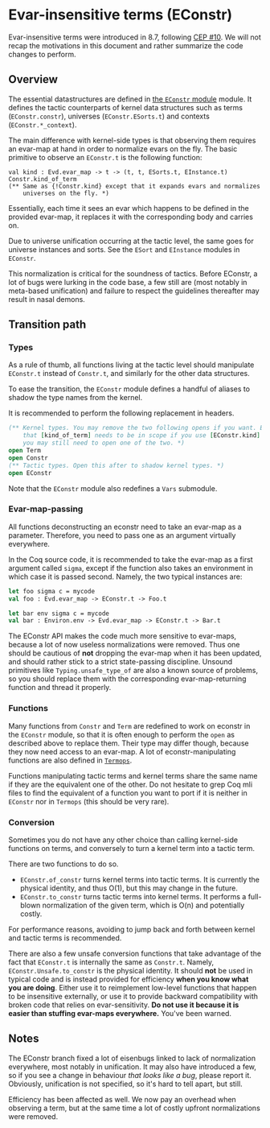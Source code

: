# Evar-insensitive terms (EConstr)

Evar-insensitive terms were introduced in 8.7, following
[CEP #10](https://github.com/coq/ceps/blob/master/text/010-econstr.md). We will
not recap the motivations in this document and rather summarize the code changes
to perform.

## Overview

The essential datastructures are defined in
[the `EConstr` module](/engine/eConstr.mli) module. It defines
the tactic counterparts of kernel data structures such as terms
(`EConstr.constr`), universes (`EConstr.ESorts.t`) and contexts
(`EConstr.*_context`).

The main difference with kernel-side types is that observing them requires
an evar-map at hand in order to normalize evars on the fly. The basic primitive
to observe an `EConstr.t` is the following function:
```
val kind : Evd.evar_map -> t -> (t, t, ESorts.t, EInstance.t) Constr.kind_of_term
(** Same as {!Constr.kind} except that it expands evars and normalizes
    universes on the fly. *)
```

Essentially, each time it sees an evar which happens to be defined in the
provided evar-map, it replaces it with the corresponding body and carries on.

Due to universe unification occurring at the tactic level, the same goes for
universe instances and sorts. See the `ESort` and `EInstance` modules in
`EConstr`.

This normalization is critical for the soundness of tactics. Before EConstr, a
lot of bugs were lurking in the code base, a few still are (most notably in
meta-based unification) and failure to respect the guidelines thereafter may
result in nasal demons.

## Transition path

### Types

As a rule of thumb, all functions living at the tactic level should manipulate
`EConstr.t` instead of `Constr.t`, and similarly for the other data structures.

To ease the transition, the `EConstr` module defines a handful of aliases to
shadow the type names from the kernel.

It is recommended to perform the following replacement in headers.
```ocaml
(** Kernel types. You may remove the two following opens if you want. Beware
    that [kind_of_term] needs to be in scope if you use [EConstr.kind] so that
    you may still need to open one of the two. *)
open Term
open Constr
(** Tactic types. Open this after to shadow kernel types. *)
open EConstr
```

Note that the `EConstr` module also redefines a `Vars` submodule.

### Evar-map-passing

All functions deconstructing an econstr need to take an evar-map as a parameter.
Therefore, you need to pass one as an argument virtually everywhere.

In the Coq source code, it is recommended to take the evar-map as a first
argument called `sigma`, except if the function also takes an environment in
which case it is passed second. Namely, the two typical instances are:
```ocaml
let foo sigma c = mycode
val foo : Evd.evar_map -> EConstr.t -> Foo.t

let bar env sigma c = mycode
val bar : Environ.env -> Evd.evar_map -> EConstr.t -> Bar.t
```

The EConstr API makes the code much more sensitive to evar-maps, because a
lot of now useless normalizations were removed. Thus one should be cautious of
**not** dropping the evar-map when it has been updated, and should rather stick
to a strict state-passing discipline. Unsound primitives like
`Typing.unsafe_type_of` are also a known source of problems, so you should
replace them with the corresponding evar-map-returning function and thread it
properly.

### Functions

Many functions from `Constr` and `Term` are redefined to work on econstr in
the `EConstr` module, so that it is often enough to perform the `open` as
described above to replace them. Their type may differ though, because they now
need access to an evar-map. A lot of econstr-manipulating functions are also
defined in [`Termops`](/engine/termops.mli).

Functions manipulating tactic terms and kernel terms share the same name if they
are the equivalent one of the other. Do not hesitate to grep Coq mli files to
find the equivalent of a function you want to port if it is neither in `EConstr`
nor in `Termops` (this should be very rare).

### Conversion

Sometimes you do not have any other choice than calling kernel-side functions
on terms, and conversely to turn a kernel term into a tactic term.

There are two functions to do so.
* `EConstr.of_constr` turns kernel terms into tactic terms. It is currently
the physical identity, and thus O(1), but this may change in the future.
* `EConstr.to_constr` turns tactic terms into kernel terms. It performs a
full-blown normalization of the given term, which is O(n) and potentially
costly.

For performance reasons, avoiding to jump back and forth between kernel and
tactic terms is recommended.

There are also a few unsafe conversion functions that take advantage of the
fact that `EConstr.t` is internally the same as `Constr.t`. Namely,
`EConstr.Unsafe.to_constr` is the physical identity. It should **not** be used
in typical code and is instead provided for efficiency **when you know what you
are doing**. Either use it to reimplement low-level functions that happen to
be insensitive externally, or use it to provide backward compatibility with
broken code that relies on evar-sensitivity. **Do not use it because it is
easier than stuffing evar-maps everywhere.** You've been warned.

## Notes

The EConstr branch fixed a lot of eisenbugs linked to lack of normalization
everywhere, most notably in unification. It may also have introduced a few, so
if you see a change in behaviour *that looks like a bug*, please report it.
Obviously, unification is not specified, so it's hard to tell apart, but still.

Efficiency has been affected as well. We now pay an overhead when observing a
term, but at the same time a lot of costly upfront normalizations were removed.
